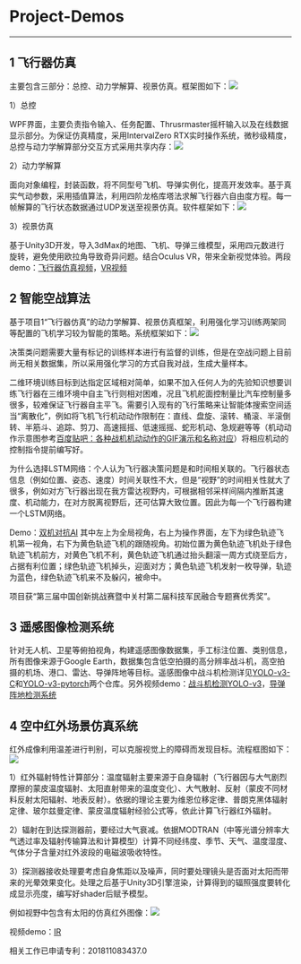 # Project-Demos
---
## 1 飞行器仿真
主要包含三部分：总控、动力学解算、视景仿真。框架图如下：![](https://i.imgur.com/VIbEVhn.png)

1）总控

WPF界面，主要负责指令输入、任务配置、Thrusrmaster摇杆输入以及在线数据显示部分。为保证仿真精度，采用IntervalZero RTX实时操作系统，微秒级精度，总控与动力学解算部分交互方式采用共享内存：![](https://i.imgur.com/Kbon2oX.png)


2）动力学解算

面向对象编程，封装函数，将不同型号飞机、导弹实例化，提高开发效率。基于真实气动参数，采用插值算法，利用四阶龙格库塔法求解飞行器六自由度方程。每一帧解算的飞行状态数据通过UDP发送至视景仿真。软件框架如下：![](https://i.imgur.com/jS3mfs5.png)

3）视景仿真

基于Unity3D开发，导入3dMax的地图、飞机、导弹三维模型，采用四元数进行旋转，避免使用欧拉角导致奇异问题。结合Oculus VR，带来全新视觉体验。两段demo：[飞行器仿真视频](https://github.com/L-F-F-F/Demos/blob/master/AirSIM/Aircraft.mp4)，[VR视频](https://github.com/L-F-F-F/Demos/blob/master/AirSIM/VR.mp4)


## 2 智能空战算法
基于项目1“飞行器仿真”的动力学解算、视景仿真框架，利用强化学习训练两架同等配置的飞机学习较为智能的策略。系统框架如下：![](https://i.imgur.com/BkVOPua.png)

决策类问题需要大量有标记的训练样本进行有监督的训练，但是在空战问题上目前尚无相关数据集，所以采用强化学习的方式自我对战，生成大量样本。

二维环境训练目标到达指定区域相对简单，如果不加入任何人为的先验知识想要训练飞行器在三维环境中自主飞行则相对困难，况且飞机舵面控制量比汽车控制量多很多，较难保证飞行器自主平飞。需要引入现有的飞行策略来让智能体搜索空间适当“离散化”，例如将飞机飞行机动动作限制在：直线、盘旋、滚转、桶滚、半滚倒转、半筋斗、追踪、剪刀、高速摇摇、低速摇摇、蛇形机动、急规避等等（机动动作示意图参考[百度贴吧：各种战机机动动作的GIF演示和名称对应](https://tieba.baidu.com/p/3402437738?red_tag=1027734739)）将相应机动的控制指令提前编写好。

为什么选择LSTM网络：个人认为飞行器决策问题是和时间相关联的。飞行器状态信息（例如位置、姿态、速度）时间关联性不大，但是“视野”的时间相关性就大了很多，例如对方飞行器出现在我方雷达视野内，可根据相邻采样间隔内推断其速度、机动能力，在对方脱离视野后，还可估算大致位置。因此为每一个飞行器构建一个LSTM网络。 

Demo：[双机对抗AI](https://github.com/L-F-F-F/Demos/blob/master/AirAI/AI.mp4)
其中左上为全局视角，右上为操作界面，左下为绿色轨迹飞机第一视角，右下为黄色轨迹飞机的跟随视角。初始位置为黄色轨迹飞机处于绿色轨迹飞机前方，对黄色飞机不利，黄色轨迹飞机通过抬头翻滚一周方式绕至后方，占据有利位置；绿色轨迹飞机掉头，迎面对方；黄色轨迹飞机发射一枚导弹，轨迹为蓝色，绿色轨迹飞机来不及躲闪，被命中。

项目获“第三届中国创新挑战赛暨中关村第二届科技军民融合专题赛优秀奖”。

## 3 遥感图像检测系统
针对无人机、卫星等俯拍视角，构建遥感图像数据集，手工标注位置、类别信息，所有图像来源于Google Earth，数据集包含低空拍摄的高分辨率战斗机，高空拍摄的机场、港口、雷达、导弹阵地等目标。遥感图像中战斗机检测详见[YOLO-v3-C](https://github.com/L-F-F-F/yolo-v3-darknet)和[YOLO-v3-pytorch](https://github.com/L-F-F-F/yolo-v3-pytorch)两个仓库。另外视频demo：[战斗机检测YOLO-v3](https://github.com/L-F-F-F/Demos/blob/master/Detection/aircraftDetection.mp4)，[导弹阵地检测系统](https://github.com/L-F-F-F/Demos/blob/master/Detection/SAM-Detection.mp4)

## 4 空中红外场景仿真系统
红外成像利用温差进行判别，可以克服视觉上的障碍而发现目标。流程框图如下：![](https://i.imgur.com/4QTwvwZ.png)

1）红外辐射特性计算部分：温度辐射主要来源于自身辐射（飞行器因与大气剧烈摩擦的蒙皮温度辐射、太阳直射带来的温度变化）、大气散射、反射（蒙皮不同材料反射太阳辐射、地表反射）。依据的理论主要为维恩位移定律、普朗克黑体辐射定律、玻尔兹曼定律、蒙皮温度辐射经验公式等，依此计算飞行器红外辐射。

2）辐射在到达探测器前，要经过大气衰减。依据MODTRAN（中等光谱分辨率大气透过率及辐射传输算法和计算模型）计算不同经纬度、季节、天气、温度湿度、气体分子含量对红外波段的电磁波吸收特性。

3）探测器接收处理要考虑自身焦距以及噪声，同时要处理镜头是否面对太阳而带来的光晕效果变化。处理之后基于Unity3D引擎渲染，计算得到的辐照强度要转化成显示亮度，编写好shader后赋予模型。

例如视野中包含有太阳的仿真红外图像：![](https://i.imgur.com/3NSoZ7M.png)

视频demo：[IR](https://github.com/L-F-F-F/Demos/blob/master/IRSim/IR.mp4)

相关工作已申请专利：201811083437.0